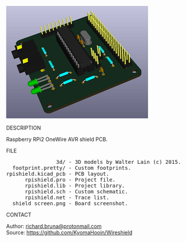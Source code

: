 ![Shield](https://github.com/KyomaHooin/Wireshield/raw/master/kicad/shield_screen.png "screenshot")

DESCRIPTION

Raspberry RPi2 OneWire AVR shield PCB.

FILE
<pre>
                3d/ - 3D models by Walter Lain (c) 2015.
  footprint.pretty/ - Custom footprints.
rpishield.kicad_pcb - PCB layout.
      rpishield.pro - Project file.
      rpishield.lib - Project library.
      rpishield.sch - Custom schematic.
      rpishield.net - Trace list.
  shield_screen.png - Board screenshot.
</pre>
CONTACT

Author: richard.bruna@protonmail.com<br>
Source: https://github.com/KyomaHooin/Wireshield

